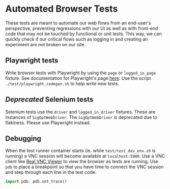 # Automated Browser Tests

These tests are meant to automate our web flows from an end-user's perspective,
preventing regressions with our UI as well as with front-end code that may not be touched by functional or unit tests.
This way, we can quickly check if our critical flows such as logging in and creating an experiment are not broken on our site.

## Playwright tests

Write browser tests with Playwright by using the `page` or `logged_in_page` fixture.
See documentation for Playwright's page [here](https://playwright.dev/python/docs/api/class-page).
Use the script `./test/playwright_codegen.sh` to help write new tests.

## _Deprecated_ Selenium tests

Selenium tests use the `driver` and `logged_in_driver` fixtures.
These are instances of `SigOptWebDriver`. The `SigOptWebDriver` is deprecated due to flakiness.
Please use Playwright instead.

## Debugging

When the test runner container starts (ie. while `test/test_dev_env.sh` is running) a VNC session will become available at `localhost:5900`.
Use a VNC client like [Real VNC Viewer](https://www.realvnc.com/en/connect/download/viewer/) to view the browser as tests are running.
Use `pdb` to place a breakpoint so that you have time to connect the VNC session and step through each line in the test code.

```python
import pdb; pdb.set_trace()
```
